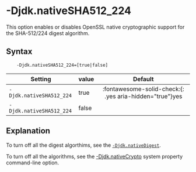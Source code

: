 <!--
* Copyright (c) 2017, 2025 IBM Corp. and others
*
* This program and the accompanying materials are made
* available under the terms of the Eclipse Public License 2.0
* which accompanies this distribution and is available at
* https://www.eclipse.org/legal/epl-2.0/ or the Apache
* License, Version 2.0 which accompanies this distribution and
* is available at https://www.apache.org/licenses/LICENSE-2.0.
*
* This Source Code may also be made available under the
* following Secondary Licenses when the conditions for such
* availability set forth in the Eclipse Public License, v. 2.0
* are satisfied: GNU General Public License, version 2 with
* the GNU Classpath Exception [1] and GNU General Public
* License, version 2 with the OpenJDK Assembly Exception [2].
*
* [1] https://www.gnu.org/software/classpath/license.html
* [2] https://openjdk.org/legal/assembly-exception.html
*
* SPDX-License-Identifier: EPL-2.0 OR Apache-2.0 OR GPL-2.0-only WITH Classpath-exception-2.0 OR GPL-2.0-only WITH OpenJDK-assembly-exception-1.0
-->

# -Djdk.nativeSHA512_224

This option enables or disables OpenSSL native cryptographic support for the SHA-512/224 digest algorithm.

## Syntax

        -Djdk.nativeSHA512_224=[true|false]

| Setting              | value    | Default                                                                        |
|----------------------|----------|:------------------------------------------------------------------------------:|
| `-Djdk.nativeSHA512_224` | true     | :fontawesome-solid-check:{: .yes aria-hidden="true"}<span class="sr-only">yes</span> |
| `-Djdk.nativeSHA512_224` | false    |  |

## Explanation

<!--OpenSSL support is enabled by default for the Digest algorithm. If you want to turn off this algorithm only, set this option to `false`.-->

To turn off all the digest algorthims, see the [`-Djdk.nativeDigest`](djdknativedigest.md).

To turn off all the algorithms, see the [-Djdk.nativeCrypto](djdknativecrypto.md) system property command-line option.


<!-- ==== END OF TOPIC ==== djdknativesha512_224.md ==== -->
